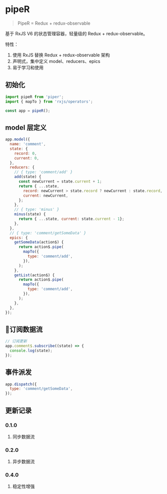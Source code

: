 # pipeR

> PipeR = Redux + redux-observable

基于 RxJS V6 的状态管理容器，轻量级的 Redux + redux-observable。

特性：
1. 使用 RxJS 替换 Redux + redux-observable 架构
2. 声明式，集中定义 model、reducers、epics
3. 易于学习和使用

## 初始化
```javascript
import pipeR from 'piper';
import { mapTo } from 'rxjs/operators';

const app = pipeR();
```

## model 层定义
```javascript
app.model({
  name: 'comment',
  state: {
    record: 0,
    current: 0,
  },
  reducers: {
    // { type: 'comment/add' }
    add(state) {
      const newCurrent = state.current + 1;
      return { ...state,
        record: newCurrent > state.record ? newCurrent : state.record,
        current: newCurrent,
      };
    },
    // { type: 'minus' }
    minus(state) {
      return { ...state, current: state.current - 1};
    },
  },
  // { type: 'comment/getSomeData' }
  epics: {
    getSomeData(action$) {
      return action$.pipe(
        mapTo({
          type: 'comment/add',
        }),
      );
    },
    getList(action$) {
      return action$.pipe(
        mapTo({
          type: 'comment/add',
        }),
      );
    },
  },
});
```

## 订阅数据流
```javascript
// 订阅更新
app.comment$.subscribe((state) => {
  console.log(state);
});
```

## 事件派发
```javascript
app.dispatch({
  type: 'comment/getSomeData',
});
```

## 更新记录
### 0.1.0
1. 同步数据流

### 0.2.0
1. 异步数据流

### 0.4.0
1. 稳定性增强
